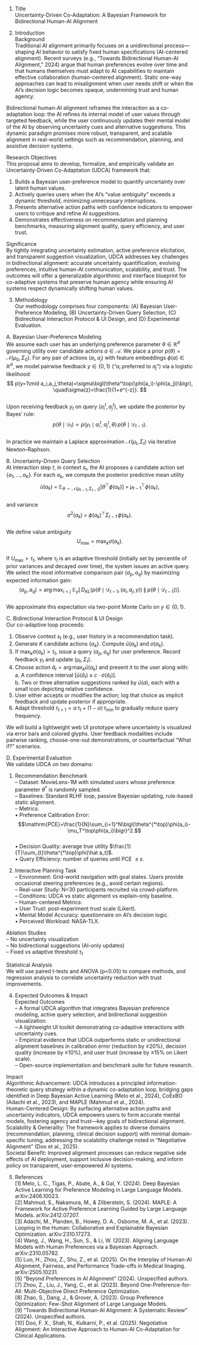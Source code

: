 1. Title  
Uncertainty-Driven Co-Adaptation: A Bayesian Framework for Bidirectional Human-AI Alignment  

2. Introduction  
Background  
Traditional AI alignment primarily focuses on a unidirectional process—shaping AI behavior to satisfy fixed human specifications (AI-centered alignment). Recent surveys (e.g., “Towards Bidirectional Human-AI Alignment,” 2024) argue that human preferences evolve over time and that humans themselves must adapt to AI capabilities to maintain effective collaboration (human-centered alignment). Static one-way approaches can lead to misalignment when user needs shift or when the AI’s decision logic becomes opaque, undermining trust and human agency.  

Bidirectional human-AI alignment reframes the interaction as a co-adaptation loop: the AI refines its internal model of user values through targeted feedback, while the user continuously updates their mental model of the AI by observing uncertainty cues and alternative suggestions. This dynamic paradigm promises more robust, transparent, and scalable alignment in real-world settings such as recommendation, planning, and assistive decision systems.  

Research Objectives  
This proposal aims to develop, formalize, and empirically validate an Uncertainty-Driven Co-Adaptation (UDCA) framework that:  
1. Builds a Bayesian user-preference model to quantify uncertainty over latent human values.  
2. Actively queries users when the AI’s “value ambiguity” exceeds a dynamic threshold, minimizing unnecessary interruptions.  
3. Presents alternative action paths with confidence indicators to empower users to critique and refine AI suggestions.  
4. Demonstrates effectiveness on recommendation and planning benchmarks, measuring alignment quality, query efficiency, and user trust.  

Significance  
By tightly integrating uncertainty estimation, active preference elicitation, and transparent suggestion visualization, UDCA addresses key challenges in bidirectional alignment: accurate uncertainty quantification, evolving preferences, intuitive human-AI communication, scalability, and trust. The outcomes will offer a generalizable algorithmic and interface blueprint for co-adaptive systems that preserve human agency while ensuring AI systems respect dynamically shifting human values.  

3. Methodology  
Our methodology comprises four components: (A) Bayesian User-Preference Modeling, (B) Uncertainty-Driven Query Selection, (C) Bidirectional Interaction Protocol & UI Design, and (D) Experimental Evaluation.  

A. Bayesian User-Preference Modeling  
We assume each user has an underlying preference parameter $\theta\in\mathbb{R}^d$ governing utility over candidate actions $a\in\mathcal{A}$. We place a prior $p(\theta)=\mathcal{N}(\mu_0,\Sigma_0)$. For any pair of actions $(a_i,a_j)$ with feature embeddings $\phi(a)\in\mathbb{R}^d$, we model pairwise feedback $y\in\{0,1\}$ (“$a_i$ preferred to $a_j$”) via a logistic likelihood:  
$$
p(y=1\mid a_i,a_j,\theta)=\sigma\bigl(\theta^\top(\phi(a_i)-\phi(a_j))\bigr),
\quad\sigma(z)=\frac{1}{1+e^{-z}}.
$$  
Upon receiving feedback $y_t$ on query $(a_i^t,a_j^t)$, we update the posterior by Bayes’ rule:  
$$
p(\theta\mid \mathcal{D}_{t})\propto p(y_t\mid a_i^t,a_j^t,\theta)\,p(\theta\mid \mathcal{D}_{t-1}).
$$  
In practice we maintain a Laplace approximation $\mathcal{N}(\mu_t,\Sigma_t)$ via iterative Newton–Raphson.  

B. Uncertainty-Driven Query Selection  
At interaction step $t$, in context $s_t$, the AI proposes a candidate action set $\{a_1,\dots,a_K\}$. For each $a_k$, we compute the posterior predictive mean utility  
$$
\bar u(a_k)\;=\;\mathbb{E}_{\theta\sim\mathcal{N}(\mu_{t-1},\Sigma_{t-1})}\bigl[\theta^\top\phi(a_k)\bigr]
\;=\;\mu_{t-1}^\top\phi(a_k),
$$  
and variance  
$$
\sigma^2(a_k)\;=\;\phi(a_k)^\top\Sigma_{t-1}\,\phi(a_k).
$$  
We define value ambiguity 
$$
U_{\max} = \max_k \sigma(a_k).
$$  
If $U_{\max}>\tau_t$, where $\tau_t$ is an adaptive threshold (initially set by percentile of prior variances and decayed over time), the system issues an active query. We select the most informative comparison pair $(a_p,a_q)$ by maximizing expected information gain:  
$$
(a_p,a_q)
=\arg\max_{i<j}\;\mathbb{E}_{y}\bigl[\,
D_{KL}\bigl(p(\theta\mid\mathcal{D}_{t-1},(a_i,a_j,y))\;\|\;p(\theta\mid\mathcal{D}_{t-1})\bigr)\bigr].
$$  
We approximate this expectation via two-point Monte Carlo on $y\in\{0,1\}$.  

C. Bidirectional Interaction Protocol & UI Design  
Our co-adaptive loop proceeds:  
1. Observe context $s_t$ (e.g., user history in a recommendation task).  
2. Generate $K$ candidate actions $\{a_k\}$. Compute $\bar u(a_k)$ and $\sigma(a_k)$.  
3. If $\max_k\sigma(a_k)>\tau_t$, issue a query $(a_p,a_q)$ for user preference. Record feedback $y_t$ and update $(\mu_t,\Sigma_t)$.  
4. Choose action $\hat a_t=\arg\max_k \bar u(a_k)$ and present it to the user along with:  
   a. A confidence interval $[\bar u(\hat a_t)\pm c\cdot\sigma(\hat a_t)]$.  
   b. Two or three alternative suggestions ranked by $\bar u(a)$, each with a small icon depicting relative confidence.  
5. User either accepts or modifies the action; log that choice as implicit feedback and update posterior if appropriate.  
6. Adapt threshold $\tau_{t+1}=\alpha\,\tau_t + (1-\alpha)\,\tau_{\min}$ to gradually reduce query frequency.  

We will build a lightweight web UI prototype where uncertainty is visualized via error bars and colored glyphs. User feedback modalities include pairwise ranking, choose-one-out demonstrations, or counterfactual “What if?” scenarios.  

D. Experimental Evaluation  
We validate UDCA on two domains:  

1. Recommendation Benchmark  
– Dataset: MovieLens-1M with simulated users whose preference parameter $\theta^*$ is randomly sampled.  
– Baselines: Standard RLHF loop, passive Bayesian updating, rule-based static alignment.  
– Metrics:  
   • Preference Calibration Error:  
     $$\mathrm{PCE}=\frac{1}{N}\sum_{i=1}^N\bigl(\theta^{*\top}\phi(a_i)-\mu_T^\top\phi(a_i)\bigr)^2.$$  
   • Decision Quality: average true utility $\frac{1}{T}\sum_{t}\theta^{*\top}\phi(\hat a_t)$.  
   • Query Efficiency: number of queries until PCE $\le\epsilon$.  

2. Interactive Planning Task  
– Environment: Grid-world navigation with goal states. Users provide occasional steering preferences (e.g., avoid certain regions).  
– Real-user Study: N=30 participants recruited via crowd-platform.  
– Conditions: UDCA vs static alignment vs explain-only baseline.  
– Human-centered Metrics:  
   • User Trust: post-experiment trust scale (Likert).  
   • Mental Model Accuracy: questionnaire on AI’s decision logic.  
   • Perceived Workload: NASA-TLX.  

Ablation Studies  
– No uncertainty visualization  
– No bidirectional suggestions (AI-only updates)  
– Fixed vs adaptive threshold $\tau_t$  

Statistical Analysis  
We will use paired t-tests and ANOVA (p<0.05) to compare methods, and regression analysis to correlate uncertainty reduction with trust improvements.  

4. Expected Outcomes & Impact  
Expected Outcomes  
– A formal UDCA algorithm that integrates Bayesian preference modeling, active query selection, and bidirectional suggestion visualization.  
– A lightweight UI toolkit demonstrating co-adaptive interactions with uncertainty cues.  
– Empirical evidence that UDCA outperforms static or unidirectional alignment baselines in calibration error (reduction by ≥20%), decision quality (increase by ≥10%), and user trust (increase by ≥15% on Likert scale).  
– Open-source implementation and benchmark suite for future research.  

Impact  
Algorithmic Advancement: UDCA introduces a principled information-theoretic query strategy within a dynamic co-adaptation loop, bridging gaps identified in Deep Bayesian Active Learning (Melo et al., 2024), CoExBO (Adachi et al., 2023), and MAPLE (Mahmud et al., 2024).  
Human-Centered Design: By surfacing alternative action paths and uncertainty indicators, UDCA empowers users to form accurate mental models, fostering agency and trust—key goals of bidirectional alignment.  
Scalability & Generality: The framework applies to diverse domains (recommendation, planning, clinical decision support) with minimal domain-specific tuning, addressing the scalability challenge noted in “Negotiative Alignment” (Doo et al., 2025).  
Societal Benefit: Improved alignment processes can reduce negative side effects of AI deployment, support inclusive decision-making, and inform policy on transparent, user-empowered AI systems.  

5. References  
[1] Melo, L. C., Tigas, P., Abate, A., & Gal, Y. (2024). Deep Bayesian Active Learning for Preference Modeling in Large Language Models. arXiv:2406.10023.  
[2] Mahmud, S., Nakamura, M., & Zilberstein, S. (2024). MAPLE: A Framework for Active Preference Learning Guided by Large Language Models. arXiv:2412.07207.  
[3] Adachi, M., Planden, B., Howey, D. A., Osborne, M. A., et al. (2023). Looping in the Human: Collaborative and Explainable Bayesian Optimization. arXiv:2310.17273.  
[4] Wang, J., Wang, H., Sun, S., & Li, W. (2023). Aligning Language Models with Human Preferences via a Bayesian Approach. arXiv:2310.05782.  
[5] Luo, H., Zhou, Z., Shu, Z., et al. (2025). On the Interplay of Human-AI Alignment, Fairness, and Performance Trade-offs in Medical Imaging. arXiv:2505.10231.  
[6] “Beyond Preferences in AI Alignment” (2024). Unspecified authors.  
[7] Zhou, Z., Liu, J., Yang, C., et al. (2023). Beyond One-Preference-for-All: Multi-Objective Direct Preference Optimization.  
[8] Zhao, S., Dang, J., & Grover, A. (2023). Group Preference Optimization: Few-Shot Alignment of Large Language Models.  
[9] “Towards Bidirectional Human-AI Alignment: A Systematic Review” (2024). Unspecified authors.  
[10] Doo, F. X., Shah, N., Kulkarni, P., et al. (2025). Negotiative Alignment: An Interactive Approach to Human-AI Co-Adaptation for Clinical Applications.  
